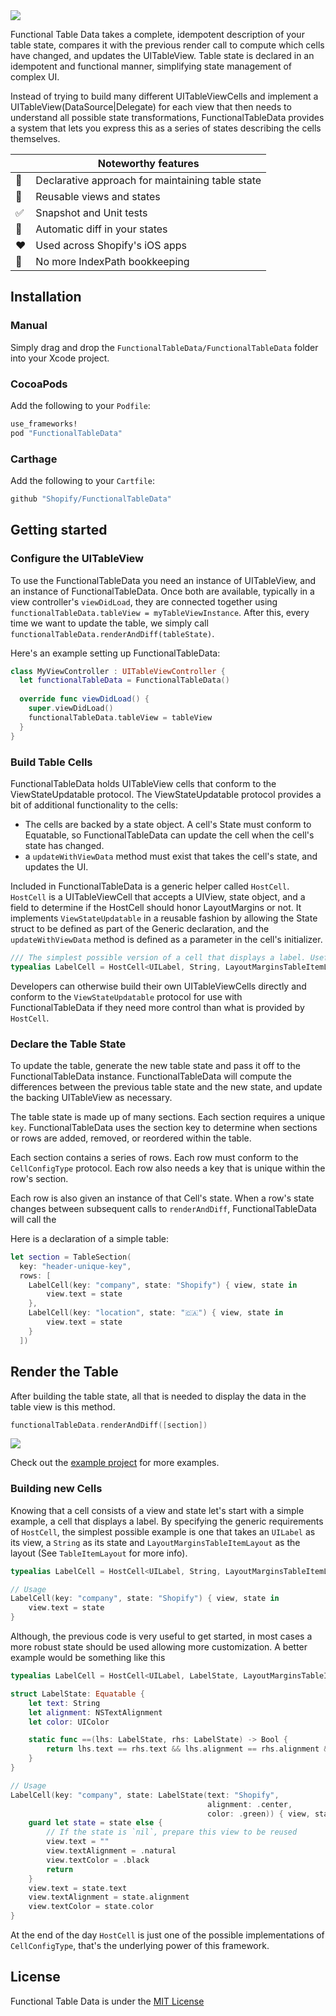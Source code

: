 <img src="/Images/Banner.png" />

Functional Table Data takes a complete, idempotent description of your table state, compares it with the previous render call to compute which cells have changed, and updates the UITableView. Table state is declared in an idempotent and functional manner, simplifying state management of complex UI.

Instead of trying to build many different UITableViewCells and implement a UITableView(DataSource|Delegate) for each view that then needs to understand all possible state transformations, FunctionalTableData provides a system that lets you express this as a series of states describing the cells themselves.

|         | Noteworthy features       |
----------|---------------------
💯 | Declarative approach for maintaining table state
👷‍ | Reusable views and states
✅ | Snapshot and Unit tests
🔀 | Automatic diff in your states
❤️ | Used across Shopify's iOS apps
🙅 | No more IndexPath bookkeeping

## Installation

### Manual

Simply drag and drop the `FunctionalTableData/FunctionalTableData` folder into your Xcode project.

### CocoaPods

Add the following to your `Podfile`:

```ruby
use_frameworks!
pod "FunctionalTableData"
```

### Carthage

Add the following to your `Cartfile`:

```ruby
github "Shopify/FunctionalTableData"
```

## Getting started

### Configure the UITableView

To use the FunctionalTableData you need an instance of UITableView, and an instance of FunctionalTableData. Once both are available, typically in a view controller's `viewDidLoad`, they are connected together using
`functionalTableData.tableView = myTableViewInstance`. After this, every time we want to update the table, we simply call `functionalTableData.renderAndDiff(tableState)`.

Here's an example setting up FunctionalTableData:
```swift
class MyViewController : UITableViewController {
  let functionalTableData = FunctionalTableData()
  
  override func viewDidLoad() {
    super.viewDidLoad()
    functionalTableData.tableView = tableView
  }
}
```

### Build Table Cells

FunctionalTableData holds UITableView cells that conform to the ViewStateUpdatable protocol.  The ViewStateUpdatable protocol provides a bit of additional functionality to the cells:
- The cells are backed by a state object.  A cell's State must conform to Equatable, so FunctionalTableData can update the cell when the cell's state has changed.
- a `updateWithViewData` method must exist that takes the cell's state, and updates the UI.

Included in FunctionalTableData is a generic helper called `HostCell`.  `HostCell` is a UITableViewCell that accepts a UIView, state object, and a field to determine if the HostCell should honor LayoutMargins or not.  It implements `ViewStateUpdatable` in a reusable fashion by allowing the State struct to be defined as part of the Generic declaration, and the `updateWithViewData` method is defined as a parameter in the cell's initializer.

```swift
/// The simplest possible version of a cell that displays a label. Useful to get started, but in most cases a more robust state should be used allowing more customization.
typealias LabelCell = HostCell<UILabel, String, LayoutMarginsTableItemLayout>
```

Developers can otherwise build their own UITableViewCells directly and conform to the `ViewStateUpdatable` protocol for use with FunctionalTableData if they need more control than what is provided by `HostCell`.

### Declare the Table State

To update the table, generate the new table state and pass it off to the FunctionalTableData instance. FunctionalTableData will compute the differences between the previous table state and the new state, and update the backing UITableView as necessary.

The table state is made up of many sections.  Each section requires a unique `key`.  FunctionalTableData uses the section key to determine when sections or rows are added, removed, or reordered within the table.  

Each section contains a series of rows. Each row must conform to the `CellConfigType` protocol.  Each row also needs a key that is unique within the row's section.

Each row is also given an instance of that Cell's state.  When a row's state changes between subsequent calls to `renderAndDiff`, FunctionalTableData will call the

Here is a declaration of a simple table:

```swift
let section = TableSection(
  key: "header-unique-key", 
  rows: [
	LabelCell(key: "company", state: "Shopify") { view, state in
		view.text = state
	},
	LabelCell(key: "location", state: "🇨🇦") { view, state in
		view.text = state
	}
  ])
```

## Render the Table

After building the table state, all that is needed to display the data in the table view is this method.

```swift
functionalTableData.renderAndDiff([section])
```

<img src="/Images/Example1.png" />

Check out the [example project](/Examples/) for more examples.

### Building new Cells
Knowing that a cell consists of a view and state let's start with a simple example, a cell that displays a label. By specifying the generic requirements of `HostCell`, the simplest possible example is one that takes an `UILabel` as its view, a `String` as its state and `LayoutMarginsTableItemLayout` as the layout (See `TableItemLayout` for more info).

```swift
typealias LabelCell = HostCell<UILabel, String, LayoutMarginsTableItemLayout>

// Usage
LabelCell(key: "company", state: "Shopify") { view, state in
	view.text = state
}
```

Although, the previous code is very useful to get started, in most cases a more robust state should be used allowing more customization. A better example would be something like this

```swift
typealias LabelCell = HostCell<UILabel, LabelState, LayoutMarginsTableItemLayout>

struct LabelState: Equatable {
	let text: String
	let alignment: NSTextAlignment
	let color: UIColor

	static func ==(lhs: LabelState, rhs: LabelState) -> Bool {
		return lhs.text == rhs.text && lhs.alignment == rhs.alignment && lhs.color == rhs.color
	}
}

// Usage
LabelCell(key: "company", state: LabelState(text: "Shopify",
                                            alignment: .center,
                                            color: .green)) { view, state in
	guard let state = state else {
		// If the state is `nil`, prepare this view to be reused
		view.text = ""
		view.textAlignment = .natural
		view.textColor = .black
		return
	}
	view.text = state.text
	view.textAlignment = state.alignment
	view.textColor = state.color
}
```

At the end of the day `HostCell` is just one of the possible implementations of `CellConfigType`, that's the underlying power of this framework.

## License
Functional Table Data is under the [MIT License](/LICENSE.txt)
